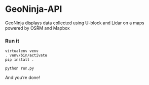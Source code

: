 # GeoNinja-API
GeoNinja displays data collected using U-block and Lidar on a maps powered by OSRM and Mapbox

### Run it

    virtualenv venv
    . venv/bin/activate
    pip install .

    python run.py

And you’re done!
